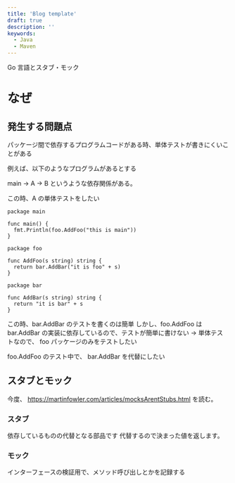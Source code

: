 ```yaml
---
title: 'Blog template'
draft: true
description: ''
keywords:
  - Java
  - Maven
---
```


Go 言語とスタブ・モック

なぜ
====

発生する問題点
---

パッケージ間で依存するプログラムコードがある時、単体テストが書きにくいことがある

例えば、以下のようなプログラムがあるとする

main -> A -> B というような依存関係がある。

この時、A の単体テストをしたい

```
package main

func main() {
  fmt.Println(foo.AddFoo("this is main"))
}

```


```
package foo

func AddFoo(s string) string {
  return bar.AddBar("it is foo" + s)
}
```

```
package bar

func AddBar(s string) string {
  return "it is bar" + s
}
```

この時、bar.AddBar のテストを書くのは簡単
しかし、foo.AddFoo は bar.AddBar の実装に依存しているので、テストが簡単に書けない
-> 単体テストなので、 foo パッケージのみをテストしたい

foo.AddFoo のテスト中で、 bar.AddBar を代替にしたい


スタブとモック
---

今度、
https://martinfowler.com/articles/mocksArentStubs.html
を読む。

### スタブ

依存しているものの代替となる部品です
代替するので決まった値を返します。

### モック

インターフェースの検証用で、メソッド呼び出しとかを記録する


